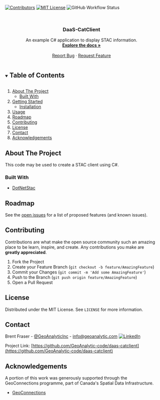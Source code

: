 <!--
*** Thanks for checking out the Best-README-Template. If you have a suggestion
*** that would make this better, please fork the repo and create a pull request
*** or simply open an issue with the tag "enhancement".
*** Thanks again! Now go create something AMAZING! :D
***
-->

<!-- PROJECT SHIELDS -->
<!--
*** I'm using markdown "reference style" links for readability.
*** Reference links are enclosed in brackets [ ] instead of parentheses ( ).
*** See the bottom of this document for the declaration of the reference variables
*** for contributors-url, forks-url, etc. This is an optional, concise syntax you may use.
*** https://www.markdownguide.org/basic-syntax/#reference-style-links
-->
[![Contributors][contributors-shield]][contributors-url]
[![MIT License][license-shield]][license-url]
![GitHub Workflow Status][workflow-shield]

<br />
<p align="center">

  <h3 align="center">DaaS-CatClient</h3>

  <p align="center">
    An example C# application to display STAC information.
    <br />
    <a href="https://github.com/GeoAnalytic-code/daas-catclient"><strong>Explore the docs »</strong></a>
    <br />
    <br />
    <a href="https://github.com/GeoAnalytic-code/daas-catclient/issues">Report Bug</a>
    ·
    <a href="https://github.com/GeoAnalytic-code/daas-catclient/issues">Request Feature</a>
  </p>
</p>



<!-- TABLE OF CONTENTS -->
<details open="open">
  <summary><h2 style="display: inline-block">Table of Contents</h2></summary>
  <ol>
    <li>
      <a href="#about-the-project">About The Project</a>
      <ul>
        <li><a href="#built-with">Built With</a></li>
      </ul>
    </li>
    <li>
      <a href="#getting-started">Getting Started</a>
      <ul>
        <li><a href="#installation">Installation</a></li>
      </ul>
    </li>
    <li><a href="#usage">Usage</a></li>
    <li><a href="#roadmap">Roadmap</a></li>
    <li><a href="#contributing">Contributing</a></li>
    <li><a href="#license">License</a></li>
    <li><a href="#contact">Contact</a></li>
    <li><a href="#acknowledgements">Acknowledgements</a></li>
  </ol>
</details>



<!-- ABOUT THE PROJECT -->
## About The Project
This code may be used to create a STAC client using C#.

### Built With

* [DotNetStac](https://github.com/Terradue/DotNetStac)


<!-- ROADMAP -->
## Roadmap

See the [open issues](https://github.com/GeoAnalytic-code/daas-catclient/issues) for a list of proposed features (and known issues).



<!-- CONTRIBUTING -->
## Contributing

Contributions are what make the open source community such an amazing place to be learn, inspire, and create. Any contributions you make are **greatly appreciated**.

1. Fork the Project
2. Create your Feature Branch (`git checkout -b feature/AmazingFeature`)
3. Commit your Changes (`git commit -m 'Add some AmazingFeature'`)
4. Push to the Branch (`git push origin feature/AmazingFeature`)
5. Open a Pull Request


<!-- LICENSE -->
## License

Distributed under the MIT License. See `LICENSE` for more information.

<!-- CONTACT -->
## Contact

Brent Fraser - [@GeoAnalyticInc](https://twitter.com/GeoAnalyticInc) - info@geoanalytic.com  [![LinkedIn][linkedin-shield]][linkedin-url]

Project Link: [https://github.com/GeoAnalytic-code/daas-catclient](https://github.com/GeoAnalytic-code/daas-catclient)

<!-- ACKNOWLEDGEMENTS -->
## Acknowledgements
A portion of this work was generously supported through the GeoConnections programme, part of Canada's Spatial Data Infrastructure. 
* [GeoConnections](https://www.nrcan.gc.ca/science-data/science-research/earth-sciences/geomatics/canadas-spatial-data-infrastructure/10783)


<!-- MARKDOWN LINKS & IMAGES -->
<!-- https://www.markdownguide.org/basic-syntax/#reference-style-links -->
[contributors-shield]: https://img.shields.io/github/contributors/GeoAnalytic-code/daas-catclient.svg?style=plastic
[contributors-url]: https://github.com/GeoAnalytic-code/daas-catclient/graphs/contributors
[forks-shield]: https://img.shields.io/github/forks/GeoAnalytic-code/daas-catclient.svg?style=plastic
[forks-url]: https://github.com/GeoAnalytic-code/daas-catclient/network/members
[stars-shield]: https://img.shields.io/github/stars/GeoAnalytic-code/daas-catclient.svg?style=plastic
[stars-url]: https://github.com/GeoAnalytic-code/daas-catclient/stargazers
[issues-shield]: https://img.shields.io/github/issues/GeoAnalytic-code/daas-catclient.svg?style=plastic
[issues-url]: https://github.com/GeoAnalytic-code/daas-catclient/issues
[python-shield]: https://img.shields.io/pypi/pyversions/pystac?style=plastic
[license-shield]: https://img.shields.io/github/license/Geoanalytic-code/daas-catclient?style=plastic
[license-url]: https://github.com/GeoAnalytic-code/daas-catclient/blob/master/LICENSE
[linkedin-shield]: https://img.shields.io/badge/-LinkedIn-black.svg?style=plastic&logo=linkedin&colorB=555
[linkedin-url]: https://www.linkedin.com/in/david-currie-4a129920/
[workflow-shield]: https://img.shields.io/github/workflow/status/geoanalytic-code/daas-catclient/Python%20application
